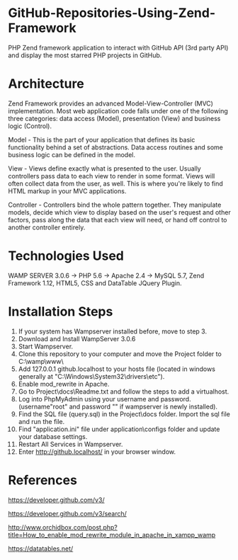 # GitHub-Repositories-Using-Zend-Framework
PHP Zend framework application to interact with GitHub API (3rd party API) and display the most starred PHP projects in GitHub.

# Architecture
Zend Framework provides an advanced Model-View-Controller (MVC) implementation.
Most web application code falls under one of the following three categories: data access (Model), presentation (View) and business logic (Control).

Model - This is the part of your application that defines its basic functionality behind a set of abstractions. Data access routines and some business logic can be defined in the model.

View - Views define exactly what is presented to the user. Usually controllers pass data to each view to render in some format. Views will often collect data from the user, as well. This is where you're likely to find HTML markup in your MVC applications.

Controller - Controllers bind the whole pattern together. They manipulate models, decide which view to display based on the user's request and other factors, pass along the data that each view will need, or hand off control to another controller entirely.

# Technologies Used
WAMP SERVER 3.0.6
-> PHP 5.6
-> Apache 2.4
-> MySQL 5.7,
Zend Framework 1.12,
HTML5, CSS and DataTable JQuery Plugin.

# Installation Steps
1. If your system has Wampserver installed before, move to step 3.
2. Download and Install WampServer 3.0.6
3. Start Wampserver.
4. Clone this repository to your computer and move the Project folder to C:\wamp\www\
5. Add 127.0.0.1 github.localhost to your hosts file (located in windows generally at "C:\Windows\System32\drivers\etc").
6. Enable mod_rewrite in Apache.
7. Go to Project\docs\Readme.txt and follow the steps to add a virtualhost.
8. Log into PhpMyAdmin using your username and password. (username"root" and password "" if wampserver is newly installed).
9. Find the SQL file (query.sql) in the Project\docs folder. Import the sql file and run the file.
10. Find "application.ini" file under application\configs folder and update your database settings.
11. Restart All Services in Wampserver.
12. Enter http://github.localhost/ in your browser window.

# References
https://developer.github.com/v3/

https://developer.github.com/v3/search/

http://www.orchidbox.com/post.php?title=How_to_enable_mod_rewrite_module_in_apache_in_xampp_wamp

https://datatables.net/
